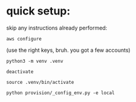 # quick setup: 

skip any instructions already performed:

`aws configure`

(use the right keys, bruh. you got a few accounts)

`python3 -m venv .venv`

`deactivate`

`source .venv/bin/activate`

`python provision/_config_env.py -e local`
